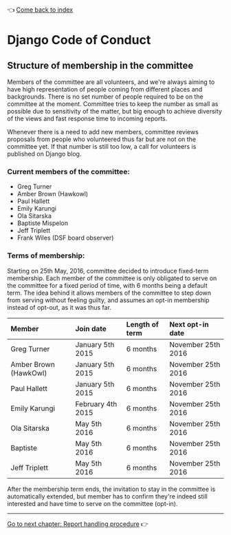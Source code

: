 :point_left: [Come back to index](README.md)

# Django Code of Conduct

## Structure of membership in the committee

Members of the committee are all volunteers, and we're always aiming to have high representation of people coming from different places and backgrounds. There is no set number of people required to be on the committee at the moment. Committee tries to keep the number as small as possible due to sensitivity of the matter, but big enough to achieve diversity of the views and fast response time to incoming reports.

Whenever there is a need to add new members, committee reviews proposals from people who volunteered thus far but are not on the committee yet. If that number is still too low, a call for volunteers is published on Django blog.

### Current members of the committee:

- Greg Turner
- Amber Brown (Hawkowl)
- Paul Hallett
- Emily Karungi
- Ola Sitarska
- Baptiste Mispelon
- Jeff Triplett
- Frank Wiles (DSF board observer)

### Terms of membership:

Starting on 25th May, 2016, committee decided to introduce fixed-term membership. Each member of the committee is only obligated to serve on the committee for a fixed period of time, with 6 months being a default term. The idea behind it allows members of the committee to step down from serving without feeling guilty, and assumes an opt-in membership instead of opt-out, as it was thus far.

| Member                | Join date         | Length of term | Next opt-in date   |
|:----------------------|:------------------|:---------------|:-------------------|
| Greg Turner           | January 5th 2015  | 6 months       | November 25th 2016 |
| Amber Brown (HawkOwl) | January 5th 2015  | 6 months       | November 25th 2016 |
| Paul Hallett          | January 5th 2015  | 6 months       | November 25th 2016 |
| Emily Karungi         | February 4th 2015 | 6 months       | November 25th 2016 |
| Ola Sitarska          | May 5th 2016      | 6 months       | November 25th 2016 |
| Baptiste              | May 5th 2016      | 6 months       | November 25th 2016 |
| Jeff Triplett         | May 5th 2016      | 6 months       | November 25th 2016 |

After the membership term ends, the invitation to stay in the committee is automatically extended, but member has to confirm they're indeed still interested and have time to serve on the committee (opt-in).

----

[Go to next chapter: Report handling procedure](reports.md) :point_right:
